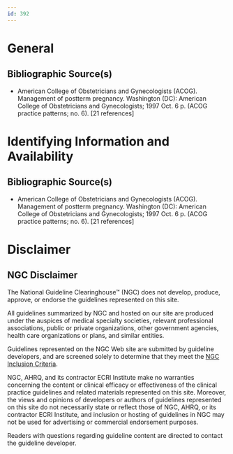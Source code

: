 ```yaml
---
id: 392
---
```


# General

## Bibliographic Source(s)

- American College of Obstetricians and Gynecologists (ACOG). Management of postterm pregnancy. Washington (DC): American College of Obstetricians and Gynecologists; 1997 Oct. 6 p. (ACOG practice patterns; no. 6). [21 references]

# Identifying Information and Availability

## Bibliographic Source(s)

- American College of Obstetricians and Gynecologists (ACOG). Management of postterm pregnancy. Washington (DC): American College of Obstetricians and Gynecologists; 1997 Oct. 6 p. (ACOG practice patterns; no. 6). [21 references]

# Disclaimer

## NGC Disclaimer

The National Guideline Clearinghouse™ (NGC) does not develop, produce, approve, or endorse the guidelines represented on this site.

All guidelines summarized by NGC and hosted on our site are produced under the auspices of medical specialty societies, relevant professional associations, public or private organizations, other government agencies, health care organizations or plans, and similar entities.

Guidelines represented on the NGC Web site are submitted by guideline developers, and are screened solely to determine that they meet the [NGC Inclusion Criteria](/help-and-about/summaries/inclusion-criteria).

NGC, AHRQ, and its contractor ECRI Institute make no warranties concerning the content or clinical efficacy or effectiveness of the clinical practice guidelines and related materials represented on this site. Moreover, the views and opinions of developers or authors of guidelines represented on this site do not necessarily state or reflect those of NGC, AHRQ, or its contractor ECRI Institute, and inclusion or hosting of guidelines in NGC may not be used for advertising or commercial endorsement purposes.

Readers with questions regarding guideline content are directed to contact the guideline developer.

